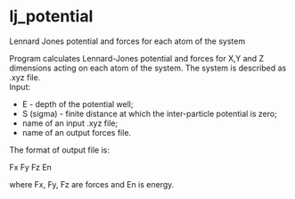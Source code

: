 # lj_potential
Lennard Jones potential and forces for each atom of the system  

Program calculates Lennard-Jones potential and forces for X,Y and Z dimensions acting on each atom of the system. 
The system is described as .xyz file.  
Input:  
- E - depth of the potential well; 
- S (sigma) - finite distance at which the inter-particle potential is zero; 
- name of an input .xyz file; 
- name of an output forces file. 

The format of output file is: 

Fx Fy Fz En  

where Fx, Fy, Fz are forces and En is energy.
